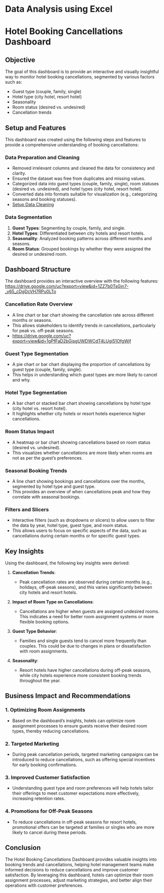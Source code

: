 # Data Analysis using Excel
# Hotel Booking Cancellations Dashboard

## Objective
The goal of this dashboard is to provide an interactive and visually insightful way to monitor hotel booking cancellations, segmented by various factors such as:
- Guest type (couple, family, single)
- Hotel type (city hotel, resort hotel)
- Seasonality
- Room status (desired vs. undesired)
- Cancellation trends

## Setup and Features
This dashboard was created using the following steps and features to provide a comprehensive understanding of booking cancellations:

### Data Preparation and Cleaning
- Removed irrelevant columns and cleaned the data for consistency and clarity.
- Ensured the dataset was free from duplicates and missing values.
- Categorized data into guest types (couple, family, single), room statuses (desired vs. undesired), and hotel types (city hotel, resort hotel).
- Converted data into formats suitable for visualization (e.g., categorizing seasons and booking statuses).
- [Setup Data Cleaning](https://drive.google.com/uc?export=view&id=1gPfFaD2bGjsgUWDWCdT4LUgi51OfgWjf)


### Data Segmentation
1. **Guest Types**: Segmenting by couple, family, and single.
2. **Hotel Types**: Differentiated between city hotels and resort hotels.
3. **Seasonality**: Analyzed booking patterns across different months and seasons.
4. **Room Status**: Grouped bookings by whether they were assigned the desired or undesired room.

## Dashboard Structure
The dashboard provides an interactive overview with the following features:
https://drive.google.com/uc?export=view&id=1ZZ7b0TsGin7-_y65_cDgDcVH7RPu0LTo


### Cancellation Rate Overview
- A line chart or bar chart showing the cancellation rate across different months or seasons. 
- This allows stakeholders to identify trends in cancellations, particularly for peak vs. off-peak seasons.
- https://drive.google.com/uc?export=view&id=1gPfFaD2bGjsgUWDWCdT4LUgi51OfgWjf


### Guest Type Segmentation
- A pie chart or bar chart displaying the proportion of cancellations by guest type (couple, family, single).
- This helps in understanding which guest types are more likely to cancel and why.

### Hotel Type Segmentation
- A bar chart or stacked bar chart showing cancellations by hotel type (city hotel vs. resort hotel).
- It highlights whether city hotels or resort hotels experience higher cancellations.

### Room Status Impact
- A heatmap or bar chart showing cancellations based on room status (desired vs. undesired).
- This visualizes whether cancellations are more likely when rooms are not as per the guest’s preferences.

### Seasonal Booking Trends
- A line chart showing bookings and cancellations over the months, segmented by hotel type and guest type.
- This provides an overview of when cancellations peak and how they correlate with seasonal bookings.

### Filters and Slicers
- Interactive filters (such as dropdowns or slicers) to allow users to filter the data by year, hotel type, guest type, and room status.
- This allows users to focus on specific aspects of the data, such as cancellations during certain months or for specific guest types.

## Key Insights
Using the dashboard, the following key insights were derived:

1. **Cancellation Trends**:
   - Peak cancellation rates are observed during certain months (e.g., holidays, off-peak seasons), and this varies significantly between city hotels and resort hotels.
  
2. **Impact of Room Type on Cancellations**:
   - Cancellations are higher when guests are assigned undesired rooms. This indicates a need for better room assignment systems or more flexible booking options.

3. **Guest Type Behavior**:
   - Families and single guests tend to cancel more frequently than couples. This could be due to changes in plans or dissatisfaction with room assignments.

4. **Seasonality**:
   - Resort hotels have higher cancellations during off-peak seasons, while city hotels experience more consistent booking trends throughout the year.

## Business Impact and Recommendations

### 1. Optimizing Room Assignments
- Based on the dashboard’s insights, hotels can optimize room assignment processes to ensure guests receive their desired room types, thereby reducing cancellations.

### 2. Targeted Marketing
- During peak cancellation periods, targeted marketing campaigns can be introduced to reduce cancellations, such as offering special incentives for early booking confirmations.

### 3. Improved Customer Satisfaction
- Understanding guest type and room preferences will help hotels tailor their offerings to meet customer expectations more effectively, increasing retention rates.

### 4. Promotions for Off-Peak Seasons
- To reduce cancellations in off-peak seasons for resort hotels, promotional offers can be targeted at families or singles who are more likely to cancel during these periods.

## Conclusion
The Hotel Booking Cancellations Dashboard provides valuable insights into booking trends and cancellations, helping hotel management teams make informed decisions to reduce cancellations and improve customer satisfaction. By leveraging this dashboard, hotels can optimize their room assignment processes, adjust marketing strategies, and better align their operations with customer preferences.


